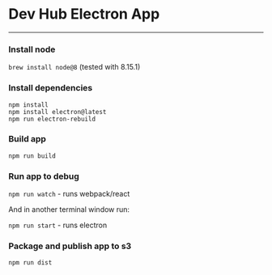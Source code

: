 # Dev Hub Electron App
---------

### Install node 

`brew install node@8` (tested with 8.15.1)

### Install dependencies

`npm install`<br>
`npm install electron@latest`<br>
`npm run electron-rebuild`

### Build app

`npm run build`

### Run app to debug

`npm run watch` - runs webpack/react

And in another terminal window run:

`npm run start` - runs electron

### Package and publish app to s3

`npm run dist`
